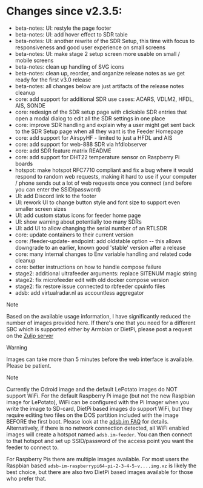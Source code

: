 Changes since v2.3.5:
=======
- beta-notes: UI: restyle the page footer
- beta-notes: UI: add hover effect to SDR table
- beta-notes: UI: another rewrite of the SDR Setup, this time with focus to responsiveness and good user experience on small screens
- beta-notes: UI: make stage 2 setup screen more usable on small / mobile screens
- beta-notes: clean up handling of SVG icons
- beta-notes: clean up, reorder, and organize release notes as we get ready for the first v3.0 release
- beta-notes: all changes below are just artifacts of the release notes cleanup
- core: add support for additional SDR use cases: ACARS, VDLM2, HFDL, AIS, SONDE
- core: redesign of the SDR setup page with clickable SDR entries that open a modal dialog to edit all the SDR settings in one place
- core: improve SDR handling and explain why a user might get sent back to the SDR Setup page when all they want is the Feeder Homepage
- core: add support for AirspyHF - limited to just a HFDL and AIS
- core: add support for web-888 SDR via hfdlobserver
- core: add SDR feature matrix README
- core: add support for DHT22 temperature sensor on Raspberry Pi boards
- hotspot: make hotspot RFC7710 compliant and fix a bug where it would respond to random web requests, making it hard to use if your computer / phone sends out a lot of web requests once you connect (and before you can enter the SSID/password)
- UI: add Discord link to the footer
- UI: rework UI to change button style and font size to support even smaller screen sizes
- UI: add custom status icons for feeder home page
- UI: show warning about potentially too many SDRs
- UI: add UI to allow changing the serial number of an RTLSDR
- core: update containers to their current version
- core: /feeder-update-<channel> endpoint: add oldstable option -- this allows downgrade to an earlier, known good 'stable' version after a release
- core: many internal changes to Env variable handling and related code cleanup
- core: better instructions on how to handle compose failure
- stage2: additional ultrafeeder arguments: replace SITENUM magic string
- stage2: fix microfeeder edit with old docker compose version
- stage2: fix restore issue connected to rbfeeder cpuinfo files
- adsb: add virtualradar.nl as accountless aggregator

> [!NOTE]
> Based on the available usage information, I have significantly reduced the number of images provided here. If there's one that you need for a different SBC which is supported either by Armbian or DietPi, please post a request on the [Zulip server](https://adsblol.zulipchat.com/#narrow/stream/391168-adsb-feeder-image)

> [!WARNING]
> Images can take more than 5 minutes before the web interface is available. Please be patient.

> [!NOTE]
> Currently the Odroid image and the default LePotato images do NOT support WiFi. For the default Raspberry Pi image (but not the new Raspbian image for LePotato), WiFi can be configured with the Pi Imager when you write the image to SD-card, DietPi based images do support WiFi, but they require editing two files on the DOS partition included with the image BEFORE the first boot. Please look at the [adsb.im FAQ](https://adsb.im/faq) for details.
> Alternatively, if there is no network connection detected, all WiFi enabled images will create a hotspot named `adsb.im-feeder`. You can then connect to that hotspot and set up SSID/password of the access point you want the feeder to connect to.

For Raspberry Pis there are multiple images available. For most users the Raspbian based `adsb-im-raspberrypi64-pi-2-3-4-5-v....img.xz` is likely the best choice, but there are also two DietPi based images available for those who prefer that.



